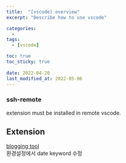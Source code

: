 ```yaml
---
title:  "[vscode] overview"
excerpt: "Describe how to use vscode"

categories:
  - 
tags:
  - [vscode]

toc: true
toc_sticky: true
 
date: 2022-04-20
last_modified_at: 2022-05-06
---
```


### ssh-remote

extension must be installed in remote vscode.  


## Extension

[blogging tool](https://marketplace.visualstudio.com/items?itemName=Huka.blogging-tool)  
환경설정에서 date keyword 수정  